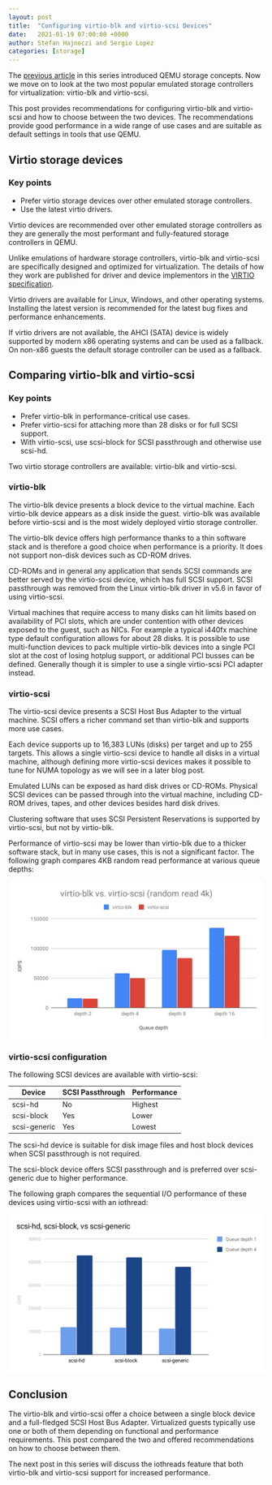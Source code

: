 ```yaml
---
layout: post
title:  "Configuring virtio-blk and virtio-scsi Devices"
date:   2021-01-19 07:00:00 +0000
author: Stefan Hajnoczi and Sergio Lopez
categories: [storage]
---
```

The [previous article](https://www.qemu.org/2020/09/14/qemu-storage-overview/)
in this series introduced QEMU storage concepts. Now we move on to look at the
two most popular emulated storage controllers for virtualization: virtio-blk
and virtio-scsi.

This post provides recommendations for configuring virtio-blk and virtio-scsi
and how to choose between the two devices. The recommendations provide good
performance in a wide range of use cases and are suitable as default settings
in tools that use QEMU.

## Virtio storage devices
### Key points
* Prefer virtio storage devices over other emulated storage controllers.
* Use the latest virtio drivers.

Virtio devices are recommended over other emulated storage controllers as they
are generally the most performant and fully-featured storage controllers in
QEMU.

Unlike emulations of hardware storage controllers, virtio-blk and virtio-scsi
are specifically designed and optimized for virtualization. The details of how
they work are published for driver and device implementors in the [VIRTIO
specification](https://docs.oasis-open.org/virtio/virtio/v1.1/virtio-v1.1.html).

Virtio drivers are available for Linux, Windows, and other operating systems.
Installing the latest version is recommended for the latest bug fixes and
performance enhancements.

If virtio drivers are not available, the AHCI (SATA) device is widely supported
by modern x86 operating systems and can be used as a fallback. On non-x86
guests the default storage controller can be used as a fallback.

## Comparing virtio-blk and virtio-scsi
### Key points
* Prefer virtio-blk in performance-critical use cases.
* Prefer virtio-scsi for attaching more than 28 disks or for full SCSI support.
* With virtio-scsi, use scsi-block for SCSI passthrough and otherwise use scsi-hd.

Two virtio storage controllers are available: virtio-blk and virtio-scsi.

### virtio-blk
The virtio-blk device presents a block device to the virtual machine. Each
virtio-blk device appears as a disk inside the guest. virtio-blk was available
before virtio-scsi and is the most widely deployed virtio storage controller.

The virtio-blk device offers high performance thanks to a thin software stack
and is therefore a good choice when performance is a priority. It does not
support non-disk devices such as CD-ROM drives.

CD-ROMs and in general any application that sends SCSI commands are better
served by the virtio-scsi device, which has full SCSI support. SCSI passthrough
was removed from the Linux virtio-blk driver in v5.6 in favor of using
virtio-scsi.

Virtual machines that require access to many disks can hit limits based on
availability of PCI slots, which are under contention with other devices
exposed to the guest, such as NICs. For example a typical i440fx machine type
default configuration allows for about 28 disks. It is possible to use
multi-function devices to pack multiple virtio-blk devices into a single PCI
slot at the cost of losing hotplug support, or additional PCI busses can be
defined. Generally though it is simpler to use a single virtio-scsi PCI adapter
instead.

### virtio-scsi
The virtio-scsi device presents a SCSI Host Bus Adapter to the virtual machine.
SCSI offers a richer command set than virtio-blk and supports more use cases.

Each device supports up to 16,383 LUNs (disks) per target and up to 255
targets. This allows a single virtio-scsi device to handle all disks in a
virtual machine, although defining more virtio-scsi devices makes it possible
to tune for NUMA topology as we will see in a later blog post.

Emulated LUNs can be exposed as hard disk drives or CD-ROMs. Physical SCSI
devices can be passed through into the virtual machine, including CD-ROM
drives, tapes, and other devices besides hard disk drives.

Clustering software that uses SCSI Persistent Reservations is supported by virtio-scsi, but not by virtio-blk.

Performance of virtio-scsi may be lower than virtio-blk due to a thicker software stack, but in many use cases, this is not a significant factor. The following graph compares 4KB random read performance at various queue depths:

![Comparing virtio-blk and virtio-scsi performance](/screenshots/2020-09-15-virtio-blk-vs-scsi.svg)

### virtio-scsi configuration
The following SCSI devices are available with virtio-scsi:

|Device|SCSI Passthrough|Performance|
|------|----------------|-----------|
|scsi-hd|No|Highest|
|scsi-block|Yes|Lower|
|scsi-generic|Yes|Lowest|

The scsi-hd device is suitable for disk image files and host block devices
when SCSI passthrough is not required.

The scsi-block device offers SCSI passthrough and is preferred over
scsi-generic due to higher performance.

The following graph compares the sequential I/O performance of these devices
using virtio-scsi with an iothread:

![Comparing scsi-hd, scsi-block, and scsi-generic performance](/screenshots/2020-09-15-scsi-devices.svg)

## Conclusion
The virtio-blk and virtio-scsi offer a choice between a single block device and
a full-fledged SCSI Host Bus Adapter. Virtualized guests typically use one or
both of them depending on functional and performance requirements. This post
compared the two and offered recommendations on how to choose between them.

The next post in this series will discuss the iothreads feature that both
virtio-blk and virtio-scsi support for increased performance.

